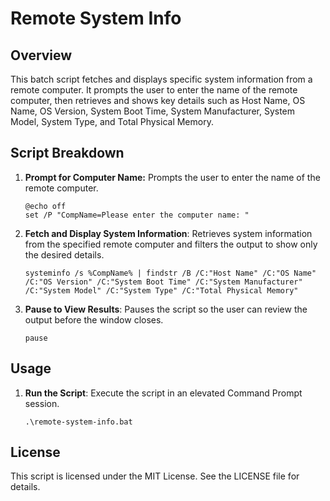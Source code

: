 # Remote System Info

## Overview
This batch script fetches and displays specific system information from a remote computer. It prompts the user to enter the name of the remote computer, then retrieves and shows key details such as Host Name, OS Name, OS Version, System Boot Time, System Manufacturer, System Model, System Type, and Total Physical Memory.

## Script Breakdown
1. **Prompt for Computer Name:**
   Prompts the user to enter the name of the remote computer.
   ```batch
   @echo off
   set /P "CompName=Please enter the computer name: "

   ```

2. **Fetch and Display System Information**: Retrieves system information from the specified remote computer and filters the output to show only the desired details.
   ```batch
   systeminfo /s %CompName% | findstr /B /C:"Host Name" /C:"OS Name" /C:"OS Version" /C:"System Boot Time" /C:"System Manufacturer" /C:"System Model" /C:"System Type" /C:"Total Physical Memory"
   ```

3. **Pause to View Results**: Pauses the script so the user can review the output before the window closes.
   ```batch
   pause
   ```

## Usage

1. **Run the Script**: Execute the script in an elevated Command Prompt session.
   ```batch
   .\remote-system-info.bat
   ```

## License
This script is licensed under the MIT License. See the LICENSE file for details.


